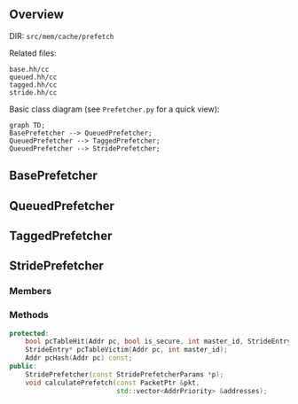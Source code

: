 ## Overview

DIR: `src/mem/cache/prefetch`

Related files:

```gfm
base.hh/cc
queued.hh/cc
tagged.hh/cc
stride.hh/cc
```

Basic class diagram (see `Prefetcher.py` for a quick view):

```mermaid
graph TD;
BasePrefetcher --> QueuedPrefetcher;
QueuedPrefetcher --> TaggedPrefetcher;
QueuedPrefetcher --> StridePrefetcher;
```

## BasePrefetcher

## QueuedPrefetcher

## TaggedPrefetcher

## StridePrefetcher

### Members

### Methods

```cpp
protected:
    bool pcTableHit(Addr pc, bool is_secure, int master_id, StrideEntry* &entry);
    StrideEntry* pcTableVictim(Addr pc, int master_id);
    Addr pcHash(Addr pc) const;
public:
    StridePrefetcher(const StridePrefetcherParams *p);
    void calculatePrefetch(const PacketPtr &pkt,
                           std::vector<AddrPriority> &addresses);
```

